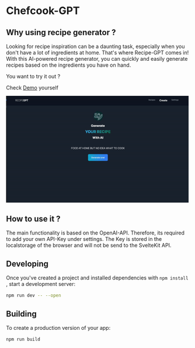 # Chefcook-GPT

## Why using recipe generator ?

Looking for recipe inspiration can be a daunting task, especially when you don't have a lot of ingredients at home. That's where Recipe-GPT comes in! With this AI-powered recipe generator, you can quickly and easily generate recipes based on the ingredients you have on hand.

You want to try it out ?

Check [Demo](https://chefcook-gpt.vercel.app) yourself

<img src="demo.gif" alt="Demo Overview" width="500" >

## How to use it ?

The main functionality is based on the OpenAI-API. Therefore, its required to add your own API-Key under settings. The Key is stored in the localstorage of the browser and will not be send to the SvelteKit API.

## Developing

Once you've created a project and installed dependencies with `npm install` , start a development server:

```bash
npm run dev -- --open
```

## Building

To create a production version of your app:

```bash
npm run build
```
